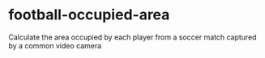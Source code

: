 # football-occupied-area
Calculate the area occupied by each player from a soccer match captured by a common video camera
